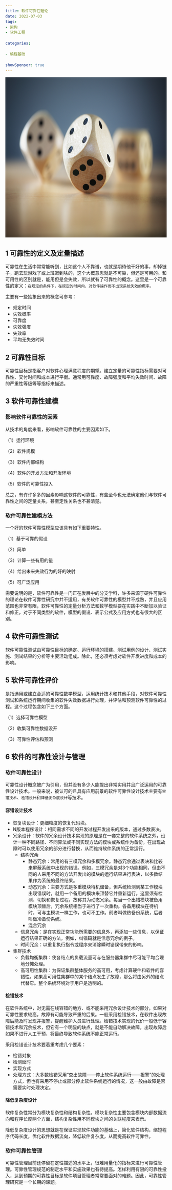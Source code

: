 ```yaml
---
title: 软件可靠性理论
date: 2022-07-03
tags: 
- 架构
- 软件工程

categories:

- 编程基础

showSponsor: true
---
```


<img width="100%" height="500" src="/assets/VCG41N531316319.jpg"/>



## 1 可靠性的定义及定量描述

可靠性在生活中常常能听到，比如这个人不靠谱，也就是期待他干好的事，却掉链子，跑去玩游戏了或上班迟到啥的，这个大概意思就是不可靠，但还是可用的。和可用性的区别就是，能用但是会失效，所以就有了可靠性的概念。这里是一个可靠性的定义：`在规定的条件下，在规定的时间内，对软件操作而不出现系统失效的概率。`





主要有一些抽象出来的概念可参考：

- 规定时间
- 失效概率
- 可靠度
- 失效强度
- 失效率
- 平均无失效时间



## 2 可靠性目标

可靠性目标是指客户对软件心理满意程度的期望。建立定量的可靠性指标需要对可靠性、交付时间和成本进行平衡。通常用可靠度、故障强度和平均失效时间、故障的严重性等级等等指标来描述。



## 3 软件可靠性建模

### **影响软件可靠性的因素**

从技术的角度来看，影响软件可靠性的主要因素如下。

（1）运行环境

（2）软件规模

（3）软件内部结构

（4）软件的开发方法和开发环境

（5）软件的可靠性投入

总之，有许许多多的因素影响这软件的可靠性，有些至今也无法确定他们与软件可靠性之间的定量关系，甚至定性关系也不甚清楚。

### **软件可靠性建模方法**

一个好的软件可靠性模型应该具有如下重要特性。

（1）基于可靠的假设

（2）简单

（3）计算一些有用的量

（4）给出未来失效行为的好的映射

（5）可广泛应用

需要说明的是，软件可靠性是一门正在发展中的分支学科，许多来源于硬件可靠性的理论在软件可靠性研究中并不适用，有关软件可靠性的模型并不成熟，并且应用范围也非常有限，软件可靠性的定量分析方法和数学模型要在实践中不断加以验证和修正，对于不同类型的软件，模型的假设、表示公式及应用方式也有很大的区别。



## 4 软件可靠性测试

软件可靠性测试由可靠性目标的确定、运行环境的搭建、测试用例的设计、测试实施、测试结果的分析等主要活动组成。除此，还必须考虑对软件开发进度和成本的影响。



## 5 软件可靠性评价

是指选用或建立合适的可靠性数学模型，运用统计技术和其他手段，对软件可靠性测试和系统运行期间收集的软件失效数据进行处理，并评估和预测软件可靠性的过程。这个过程包含如下三个方面。

（1）选择可靠性模型

（2）收集可靠性数据没开

（3）可靠性评估和预测



## 6 软件的可靠性设计与管理

### **软件可靠性设计**

可靠性设计概念被广为引用，但并没有多少人能提出非常实用并且广泛运用的可靠性设计技术。一般来说，被认可的且具有应用前景的软件可靠性设计技术主要有`容错技术`、`检错设计`和`降低复杂度设计`等技术。

#### **容错设计技术**

- 恢复块设计：更细粒度的恢复代码块。
- N版本程序设计：相同需求不同的开发过程开发出来的版本，通过多数表决。
- 冗余设计：软件的冗余设计技术实现的原理是在一套完整的软件系统之外，设计一种不同路径、不同算法或不同实现方法的模块或系统作为备份，在出现故障时可以使用冗余的部分进行替换，从而维持软件系统的正常运行。
  - 结构冗余
    - 静态冗余：常用的有三模冗余和多模冗余。静态冗余通过表决和比较来屏蔽系统中出现的错误。例如，三模冗余是对3个功能相同，但由不同的人采用不同的方法开发出的模块的运行结果进行表决，以多数结果作为系统的最终结果。
    - 动态冗余：主要方式是多重模块待机储备，但系统检测到某工作模块出现错误时，就用一个备用的模块来顶替它并重新运行。这里须有检测、切换和恢复过程，故称其为动态冗余。每当一个出错模块被备用模块顶替后，冗余系统相当于进行了一次重构。各备用模块在待机时，可与主模块一样工作，也可不工作。前者叫做热备份系统，后者叫做冷备份系统。
    - 混合冗余
  - 信息冗余：是在实现正常功能所需要的信息外，再添加一些信息，以保证运行结果正确的方法。例如，纠错码就是信息冗余的例子。
  - 时间冗余：以重复执行指令或程序来消除瞬时错误带来的影响。
- 集群技术
  - 负载均衡集群：使各结点的负载流量可与在服务器集群中尽可能平均合理地分摊处理。
  - 高可用性集群：为保证集群整体服务的高可用，考虑计算硬件和软件的容错性。如果高可用性集群中的某个结点发生了故障，那么将由另外的结点代替它。整个系统环境对于用户是透明的。

#### **检错技术**

在软件系统中，对无需在线容错的地方、或不能采用冗余设计技术的部分，如果对可靠性要求较高，故障有可能导致严重的后果。一般采用检错技术，在软件出现故障后能及时发现并报警，提醒维护人员进行处理。检错技术实现的代价一般低于容错技术和冗余技术，但它有一个明显的缺点，就是不能自动解决故障，出现故障后如果不进行人工干预，将最终导致软件系统不能正常运行。

采用检错设计技术要着重考虑几个要素：

- 检错对象
- 检测延时
- 实现方式
- 处理方式：大多数检错采用“查出故障——停止软件系统运行——报警”的处理方式，但也有采用不停止或部分停止软件系统运行的情况，这一般由故障是否需要实时处理决定。

#### **降低复杂度设计**

软件复杂性常分为模块复杂性和结构复杂性。模块复杂性主要包含模块内部数据流向和程序长度两个方面，结构复杂性用不同模块之间的关联程度来表示。

降低复杂度设计的思想就是在保证实现软件功能的基础上，简化软件结构，缩短程序代码长度，优化软件数据流向，降低软件复杂度，从而提高软件可靠性。



### **软件可靠性管理**

可靠性管理目前还停留在定性描述的水平上，很难用量化的指标来进行可靠性管理。可靠性管理规范的制定水平和实施效果也有待提高。怎样利用有限的可靠性投入，达到预期的可靠性目标是软件项目管理者常常要面对的难题。因此，可靠性管理研究是一个长期的课题。










